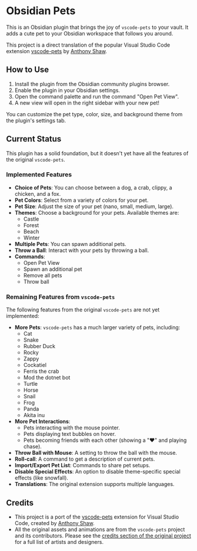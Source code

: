 # Obsidian Pets

This is an Obsidian plugin that brings the joy of `vscode-pets` to your vault. It adds a cute pet to your Obsidian workspace that follows you around.

This project is a direct translation of the popular Visual Studio Code extension [vscode-pets](https://github.com/tonybaloney/vscode-pets) by [Anthony Shaw](https://github.com/tonybaloney).

## How to Use

1.  Install the plugin from the Obsidian community plugins browser.
2.  Enable the plugin in your Obsidian settings.
3.  Open the command palette and run the command "Open Pet View".
4.  A new view will open in the right sidebar with your new pet!

You can customize the pet type, color, size, and background theme from the plugin's settings tab.

## Current Status

This plugin has a solid foundation, but it doesn't yet have all the features of the original `vscode-pets`.

### Implemented Features

*   **Choice of Pets**: You can choose between a dog, a crab, clippy, a chicken, and a fox.
*   **Pet Colors**: Select from a variety of colors for your pet.
*   **Pet Size**: Adjust the size of your pet (nano, small, medium, large).
*   **Themes**: Choose a background for your pets. Available themes are:
	*   Castle
	*   Forest
	*   Beach
	*   Winter
*   **Multiple Pets**: You can spawn additional pets.
*   **Throw a Ball**: Interact with your pets by throwing a ball.
*   **Commands**:
	*   Open Pet View
	*   Spawn an additional pet
	*   Remove all pets
	*   Throw ball

### Remaining Features from `vscode-pets`

The following features from the original `vscode-pets` are not yet implemented:

*   **More Pets**: `vscode-pets` has a much larger variety of pets, including:
	*   Cat
	*   Snake
	*   Rubber Duck
	*   Rocky
	*   Zappy
	*   Cockatiel
	*   Ferris the crab
	*   Mod the dotnet bot
	*   Turtle
	*   Horse
	*   Snail
	*   Frog
	*   Panda
	*   Akita inu
*   **More Pet Interactions**:
	*   Pets interacting with the mouse pointer.
	*   Pets displaying text bubbles on hover.
	*   Pets becoming friends with each other (showing a "❤️" and playing chase).
*   **Throw Ball with Mouse**: A setting to throw the ball with the mouse.
*   **Roll-call**: A command to get a description of current pets.
*   **Import/Export Pet List**: Commands to share pet setups.
*   **Disable Special Effects**: An option to disable theme-specific special effects (like snowfall).
*   **Translations**: The original extension supports multiple languages.

## Credits

*   This project is a port of the [vscode-pets](https://github.com/tonybaloney/vscode-pets) extension for Visual Studio Code, created by [Anthony Shaw](https://github.com/tonybaloney).
*   All the original assets and animations are from the `vscode-pets` project and its contributors. Please see the [credits section of the original project](https://github.com/tonybaloney/vscode-pets#credits) for a full list of artists and designers.
